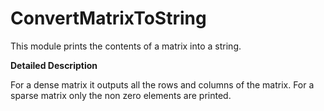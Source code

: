 # ConvertMatrixToString

This module prints the contents of a matrix into a string.

**Detailed Description**

For a dense matrix it outputs all the rows and columns of the matrix. For a sparse matrix only the non zero elements are printed.
